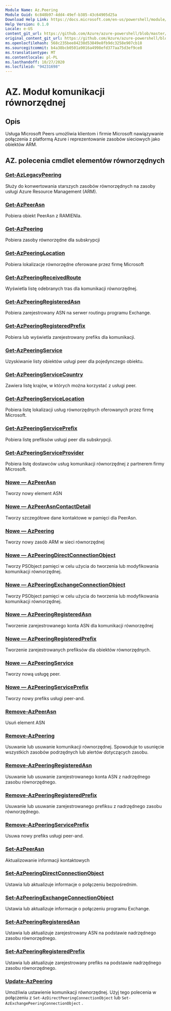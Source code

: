 ```yaml
---
Module Name: Az.Peering
Module Guid: 6c848b97-4dd4-49ef-b385-43c64905d25a
Download Help Link: https://docs.microsoft.com/en-us/powershell/module/az.peering.md
Help Version: 0.1.0
Locale: e-US
content_git_url: https://github.com/Azure/azure-powershell/blob/master/src/Peering/Peering/help/Az.Peering.md
original_content_git_url: https://github.com/Azure/azure-powershell/blob/master/src/Peering/Peering/help/Az.Peering.md
ms.openlocfilehash: 568c235bee84238d53849e8fb9dc3258e907cb18
ms.sourcegitcommit: b4a38bcb0501a9016a4998efd377aa75d3ef9ce8
ms.translationtype: MT
ms.contentlocale: pl-PL
ms.lasthandoff: 10/27/2020
ms.locfileid: "94231698"
---
```

# AZ. Moduł komunikacji równorzędnej
## Opis
Usługa Microsoft Peers umożliwia klientom i firmie Microsoft nawiązywanie połączenia z platformą Azure i reprezentowanie zasobów sieciowych jako obiektów ARM.

## AZ. polecenia cmdlet elementów równorzędnych
### [Get-AzLegacyPeering](Get-AzLegacyPeering.md)
Służy do konwertowania starszych zasobów równorzędnych na zasoby usługi Azure Resource Management (ARM). 

### [Get-AzPeerAsn](Get-AzPeerAsn.md)
Pobiera obiekt PeerAsn z RAMIENIa.

### [Get-AzPeering](Get-AzPeering.md)
Pobiera zasoby równorzędne dla subskrypcji

### [Get-AzPeeringLocation](Get-AzPeeringLocation.md)
Pobiera lokalizacje równorzędne oferowane przez firmę Microsoft

### [Get-AzPeeringReceivedRoute](Get-AzPeeringReceivedRoute.md)
Wyświetla listę odebranych tras dla komunikacji równorzędnej.

### [Get-AzPeeringRegisteredAsn](Get-AzPeeringRegisteredAsn.md)
Pobiera zarejestrowany ASN na serwer routingu programu Exchange.

### [Get-AzPeeringRegisteredPrefix](Get-AzPeeringRegisteredPrefix.md)
Pobiera lub wyświetla zarejestrowany prefiks dla komunikacji.

### [Get-AzPeeringService](Get-AzPeeringService.md)
Uzyskiwanie listy obiektów usługi peer dla pojedynczego obiektu.

### [Get-AzPeeringServiceCountry](Get-AzPeeringServiceCountry.md)
Zawiera listę krajów, w których można korzystać z usługi peer.

### [Get-AzPeeringServiceLocation](Get-AzPeeringServiceLocation.md)
Pobiera listę lokalizacji usług równorzędnych oferowanych przez firmę Microsoft.

### [Get-AzPeeringServicePrefix](Get-AzPeeringServicePrefix.md)
Pobiera listę prefiksów usługi peer dla subskrypcji.

### [Get-AzPeeringServiceProvider](Get-AzPeeringServiceProvider.md)
Pobiera listę dostawców usług komunikacji równorzędnej z partnerem firmy Microsoft.

### [Nowe — AzPeerAsn](New-AzPeerAsn.md)
Tworzy nowy element ASN 

### [Nowe — AzPeerAsnContactDetail](New-AzPeerAsnContactDetail.md)
Tworzy szczegółowe dane kontaktowe w pamięci dla PeerAsn. 

### [Nowe — AzPeering](New-AzPeering.md)
Tworzy nowy zasób ARM w sieci równorzędnej

### [Nowe — AzPeeringDirectConnectionObject](New-AzPeeringDirectConnectionObject.md)
Tworzy PSObject pamięci w celu użycia do tworzenia lub modyfikowania komunikacji równorzędnej.

### [Nowe — AzPeeringExchangeConnectionObject](New-AzPeeringExchangeConnectionObject.md)
Tworzy PSObject pamięci w celu użycia do tworzenia lub modyfikowania komunikacji równorzędnej.

### [Nowe — AzPeeringRegisteredAsn](New-AzPeeringRegisteredAsn.md)
Tworzenie zarejestrowanego konta ASN dla komunikacji równorzędnej

### [Nowe — AzPeeringRegisteredPrefix](New-AzPeeringRegisteredPrefix.md)
Tworzenie zarejestrowanych prefiksów dla obiektów równorzędnych.

### [Nowe — AzPeeringService](New-AzPeeringService.md)
Tworzy nową usługę peer.

### [Nowe — AzPeeringServicePrefix](New-AzPeeringServicePrefix.md)
Tworzy nowy prefiks usługi peer-and.

### [Remove-AzPeerAsn](Remove-AzPeerAsn.md)
Usuń element ASN

### [Remove-AzPeering](Remove-AzPeering.md)
Usuwanie lub usuwanie komunikacji równorzędnej. Spowoduje to usunięcie wszystkich zasobów podrzędnych lub alertów dotyczących zasobu.

### [Remove-AzPeeringRegisteredAsn](Remove-AzPeeringRegisteredAsn.md)
Usuwanie lub usuwanie zarejestrowanego konta ASN z nadrzędnego zasobu równorzędnego.

### [Remove-AzPeeringRegisteredPrefix](Remove-AzPeeringRegisteredPrefix.md)
Usuwanie lub usuwanie zarejestrowanego prefiksu z nadrzędnego zasobu równorzędnego.

### [Remove-AzPeeringServicePrefix](Remove-AzPeeringServicePrefix.md)
Usuwa nowy prefiks usługi peer-and.

### [Set-AzPeerAsn](Set-AzPeerAsn.md)
Aktualizowanie informacji kontaktowych

### [Set-AzPeeringDirectConnectionObject](Set-AzPeeringDirectConnectionObject.md)
Ustawia lub aktualizuje informacje o połączeniu bezpośrednim. 

### [Set-AzPeeringExchangeConnectionObject](Set-AzPeeringExchangeConnectionObject.md)
Ustawia lub aktualizuje informacje o połączeniu programu Exchange. 

### [Set-AzPeeringRegisteredAsn](Set-AzPeeringRegisteredAsn.md)
Ustawia lub aktualizuje zarejestrowany ASN na podstawie nadrzędnego zasobu równorzędnego.

### [Set-AzPeeringRegisteredPrefix](Set-AzPeeringRegisteredPrefix.md)
Ustawia lub aktualizuje zarejestrowany prefiks na podstawie nadrzędnego zasobu równorzędnego.

### [Update-AzPeering](Update-AzPeering.md)
Umożliwia ustawienie komunikacji równorzędnej. Użyj tego polecenia w połączeniu z `Set-AzDirectPeeringConnectionObject` lub `Set-AzExchangePeeringConnectionObject` .

